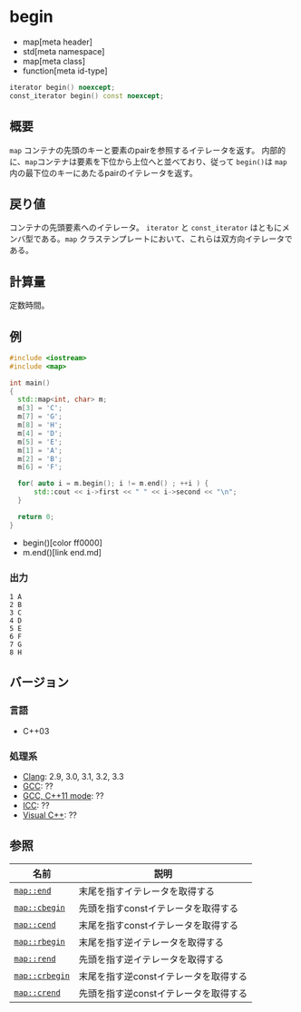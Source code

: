 # begin
* map[meta header]
* std[meta namespace]
* map[meta class]
* function[meta id-type]

```cpp
iterator begin() noexcept;
const_iterator begin() const noexcept;
```


## 概要
`map` コンテナの先頭のキーと要素のpairを参照するイテレータを返す。 
内部的に、`map`コンテナは要素を下位から上位へと並べており、従って `begin()`は `map` 内の最下位のキーにあたるpairのイテレータを返す。


## 戻り値
コンテナの先頭要素へのイテレータ。
`iterator` と `const_iterator` はともにメンバ型である。`map` クラステンプレートにおいて、これらは双方向イテレータである。


## 計算量
定数時間。


## 例
```cpp example
#include <iostream>
#include <map>

int main()
{
  std::map<int, char> m;
  m[3] = 'C';
  m[7] = 'G';
  m[8] = 'H';
  m[4] = 'D';
  m[5] = 'E';
  m[1] = 'A';
  m[2] = 'B';
  m[6] = 'F';

  for( auto i = m.begin(); i != m.end() ; ++i ) {
      std::cout << i->first << " " << i->second << "\n";
  }

  return 0;
}
```
* begin()[color ff0000]
* m.end()[link end.md]

### 出力
```
1 A
2 B
3 C
4 D
5 E
6 F
7 G
8 H
```

## バージョン
### 言語
- C++03

### 処理系
- [Clang](/implementation.md#clang): 2.9, 3.0, 3.1, 3.2, 3.3
- [GCC](/implementation.md#gcc): ??
- [GCC, C++11 mode](/implementation.md#gcc): ??
- [ICC](/implementation.md#icc): ??
- [Visual C++](/implementation.md#visual_cpp): ??


## 参照

| 名前 | 説明 |
|------------------------------------------------------------------------------------------------|--------------------------------------------------|
| [`map::end`](/reference/map/map/end.md) | 末尾を指すイテレータを取得する |
| [`map::cbegin`](/reference/map/map/cbegin.md) | 先頭を指すconstイテレータを取得する |
| [`map::cend`](/reference/map/map/cend.md) | 末尾を指すconstイテレータを取得する |
| [`map::rbegin`](/reference/map/map/rbegin.md) | 末尾を指す逆イテレータを取得する |
| [`map::rend`](/reference/map/map/rend.md) | 先頭を指す逆イテレータを取得する |
| [`map::crbegin`](/reference/map/map/rbegin.md) | 末尾を指す逆constイテレータを取得する |
| [`map::crend`](/reference/map/map/rend.md) | 先頭を指す逆constイテレータを取得する |


